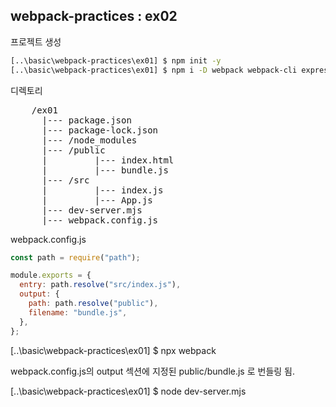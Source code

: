 ## webpack-practices : ex02

프로젝트 생성

```bash
[..\basic\webpack-practices\ex01] $ npm init -y
[..\basic\webpack-practices\ex01] $ npm i -D webpack webpack-cli express
```

디렉토리

<pre>
    /ex01
      |--- package.json
      |--- package-lock.json
      |--- /node_modules
      |--- /public
      |         |--- index.html
      |         |--- bundle.js
      |--- /src
      |         |--- index.js
      |         |--- App.js
      |--- dev-server.mjs
      |--- webpack.config.js
</pre>

webpack.config.js

```javascript
const path = require("path");

module.exports = {
  entry: path.resolve("src/index.js"),
  output: {
    path: path.resolve("public"),
    filename: "bundle.js",
  },
};
```

[..\basic\webpack-practices\ex01] $ npx webpack

webpack.config.js의 output 섹션에 지정된 public/bundle.js 로 번들링 됨.

[..\basic\webpack-practices\ex01] $ node dev-server.mjs
